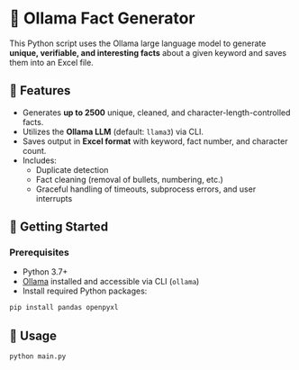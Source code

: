 # 🧠 Ollama Fact Generator

This Python script uses the Ollama large language model to generate **unique, verifiable, and interesting facts** about a given keyword and saves them into an Excel file.

## 📌 Features

- Generates **up to 2500** unique, cleaned, and character-length-controlled facts.
- Utilizes the **Ollama LLM** (default: `llama3`) via CLI.
- Saves output in **Excel format** with keyword, fact number, and character count.
- Includes:
  - Duplicate detection
  - Fact cleaning (removal of bullets, numbering, etc.)
  - Graceful handling of timeouts, subprocess errors, and user interrupts

## 🚀 Getting Started

### Prerequisites

- Python 3.7+
- [Ollama](https://ollama.com/) installed and accessible via CLI (`ollama`)
- Install required Python packages:

```bash
pip install pandas openpyxl
```
## 🚀 Usage

```bash
python main.py
```
